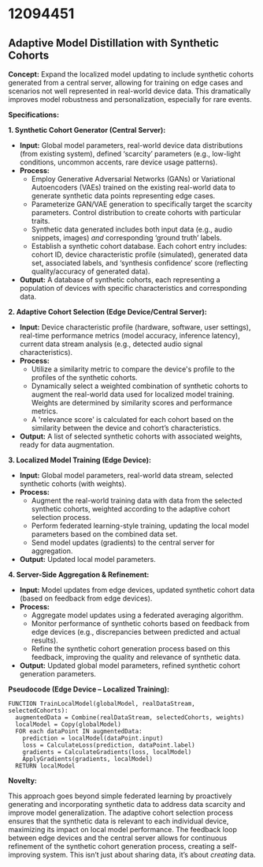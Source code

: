 # 12094451

## Adaptive Model Distillation with Synthetic Cohorts

**Concept:** Expand the localized model updating to include synthetic cohorts generated from a central server, allowing for training on edge cases and scenarios not well represented in real-world device data. This dramatically improves model robustness and personalization, especially for rare events.

**Specifications:**

**1. Synthetic Cohort Generator (Central Server):**

*   **Input:** Global model parameters, real-world device data distributions (from existing system), defined ‘scarcity’ parameters (e.g., low-light conditions, uncommon accents, rare device usage patterns).
*   **Process:**
    *   Employ Generative Adversarial Networks (GANs) or Variational Autoencoders (VAEs) trained on the existing real-world data to generate synthetic data points representing edge cases.
    *   Parameterize GAN/VAE generation to specifically target the scarcity parameters.  Control distribution to create cohorts with particular traits.
    *   Synthetic data generated includes both input data (e.g., audio snippets, images) *and* corresponding ‘ground truth’ labels.
    *   Establish a synthetic cohort database. Each cohort entry includes: cohort ID, device characteristic profile (simulated), generated data set, associated labels, and ‘synthesis confidence’ score (reflecting quality/accuracy of generated data).
*   **Output:** A database of synthetic cohorts, each representing a population of devices with specific characteristics and corresponding data.

**2. Adaptive Cohort Selection (Edge Device/Central Server):**

*   **Input:** Device characteristic profile (hardware, software, user settings), real-time performance metrics (model accuracy, inference latency), current data stream analysis (e.g., detected audio signal characteristics).
*   **Process:**
    *   Utilize a similarity metric to compare the device's profile to the profiles of the synthetic cohorts.
    *   Dynamically select a weighted combination of synthetic cohorts to augment the real-world data used for localized model training. Weights are determined by similarity scores and performance metrics.
    *   A 'relevance score' is calculated for each cohort based on the similarity between the device and cohort’s characteristics.
*   **Output:** A list of selected synthetic cohorts with associated weights, ready for data augmentation.

**3. Localized Model Training (Edge Device):**

*   **Input:** Global model parameters, real-world data stream, selected synthetic cohorts (with weights).
*   **Process:**
    *   Augment the real-world training data with data from the selected synthetic cohorts, weighted according to the adaptive cohort selection process.
    *   Perform federated learning-style training, updating the local model parameters based on the combined data set.
    *   Send model updates (gradients) to the central server for aggregation.
*   **Output:** Updated local model parameters.

**4. Server-Side Aggregation & Refinement:**

*   **Input:** Model updates from edge devices, updated synthetic cohort data (based on feedback from edge devices).
*   **Process:**
    *   Aggregate model updates using a federated averaging algorithm.
    *   Monitor performance of synthetic cohorts based on feedback from edge devices (e.g., discrepancies between predicted and actual results).
    *   Refine the synthetic cohort generation process based on this feedback, improving the quality and relevance of synthetic data.
*   **Output:** Updated global model parameters, refined synthetic cohort generation parameters.

**Pseudocode (Edge Device – Localized Training):**

```
FUNCTION TrainLocalModel(globalModel, realDataStream, selectedCohorts):
  augmentedData = Combine(realDataStream, selectedCohorts, weights)
  localModel = Copy(globalModel)
  FOR each dataPoint IN augmentedData:
    prediction = localModel(dataPoint.input)
    loss = CalculateLoss(prediction, dataPoint.label)
    gradients = CalculateGradients(loss, localModel)
    ApplyGradients(gradients, localModel)
  RETURN localModel
```

**Novelty:**

This approach goes beyond simple federated learning by proactively generating and incorporating synthetic data to address data scarcity and improve model generalization. The adaptive cohort selection process ensures that the synthetic data is relevant to each individual device, maximizing its impact on local model performance. The feedback loop between edge devices and the central server allows for continuous refinement of the synthetic cohort generation process, creating a self-improving system. This isn’t just about sharing data, it’s about *creating* data.